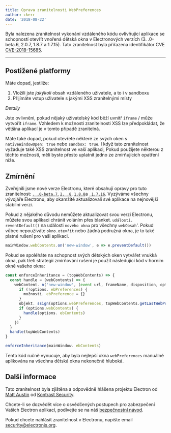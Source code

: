 ```yaml
---
title: Oprava zranitelnosti WebPreferences
author: ckerr
date: '2018-08-22'
---
```


Byla nalezena zranitelnost vykonání vzdáleného kódu ovlivňující aplikace se schopností otevřít vnořená dětská okna v Electronových verzích (3. .0-beta.6, 2.0.7, 1.8.7 a 1.7.15). Tato zranitelnost byla přiřazena identifikátor CVE [CVE-2018-15685](https://cve.mitre.org/cgi-bin/cvename.cgi?name=CVE-2018-15685).

---

## Postižené platformy

Máte dopad, jestliže:

1. Vložili jste _jakýkoli_ obsah vzdáleného uživatele, a to i v sandboxu
2. Přijímáte vstup uživatele s jakými XSS zranitelnými místy

_Detaily_

Jste ovlivněni, pokud nějaký uživatelský kód běží uvnitř `iframe` / může vytvořit `iframe`. Vzhledem k možnosti zranitelnosti XSS lze předpokládat, že většina aplikací je v tomto případě zranitelná.

Máte také dopad, pokud otevřete některé ze svých oken s `nativeWindowOpen: true` nebo `sandbox: true`.  I když tato zranitelnost vyžaduje také XSS zranitelnost ve vaší aplikaci, Pokud použijete některou z těchto možností, měli byste přesto uplatnit jedno ze zmírňujících opatření níže.

## Zmírnění

Zveřejnili jsme nové verze Electronu, které obsahují opravy pro tuto zranitelnost: [`. .0-beta.7`](https://github.com/electron/electron/releases/tag/v3.0.0-beta.7), [`2. .8`](https://github.com/electron/electron/releases/tag/v2.0.8), [`1.8.8`](https://github.com/electron/electron/releases/tag/v1.8.8)a [` 1.7.16`](https://github.com/electron/electron/releases/tag/v1.7.16). Vyzýváme všechny vývojáře Electronu, aby okamžitě aktualizovali své aplikace na nejnovější stabilní verzi.

Pokud z nějakého důvodu nemůžete aktualizovat svou verzi Electronu, můžete svou aplikaci chránit voláním přes blanket. `událostí. reventDefault()` na události `nového okna` pro všechny  `webObsah`'. Pokud vůbec nepoužíváte `okno.otevřít` nebo žádná podružná okna, je to také platné rušení pro vaši aplikaci.

```javascript
mainWindow.webContents.on('new-window', e => e.preventDefault())
```

Pokud se spoléháte na schopnost svých dětských oken vytvářet vnukká okna, pak třetí strategií zmírňování rušení je použít následující kód v horním okně vašeho okna:

```javascript
const enforceInheritance = (topWebContents) => {
  const handle = (webContents) => {
    webContent. n('new-window', (event url, frameName, disposition, options) => {
      if (!options. ebPreferences) {
        možnosti. ebPreference = {}
      }
      objekt. ssign(options.webPreferences, topWebContents.getLastWebPreferences())
      if (options.webContents) {
        handle(options. ebContents)
      }
    })
  }
  handle(topWebContents)
}

enforceInheritance(mainWindow. ebContents)
```

Tento kód ručně vynucuje, aby byla nejlepší okna `webPreferences` manuálně aplikována na všechna dětská okna nekonečně hluboká.

## Další informace

Tato zranitelnost byla zjištěna a odpovědně hlášena projektu Electron od [Matt Austin](https://twitter.com/mattaustin) od [Kontrast Security](https://www.contrastsecurity.com/security-influencers/cve-2018-15685).

Chcete-li se dozvědět více o osvědčených postupech pro zabezpečení Vašich Electron aplikací, podívejte se na náš [bezpečnostní návod](https://electronjs.org/docs/tutorial/security).

Pokud chcete nahlásit zranitelnost v Electronu, napište email security@electronjs.org.

